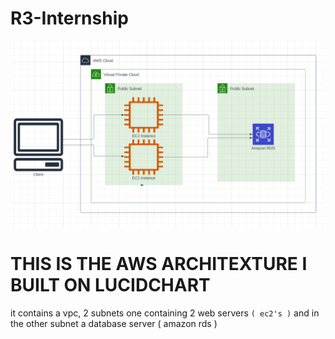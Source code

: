 # R3-Internship
![Alt text](<Screenshot 2023-07-19 at 16.42.20.png>)
# **THIS IS THE AWS ARCHITEXTURE I BUILT ON LUCIDCHART**
it contains a vpc, 2 subnets one containing 2 web servers `( ec2's )` and in the other subnet a database server ( amazon rds )

